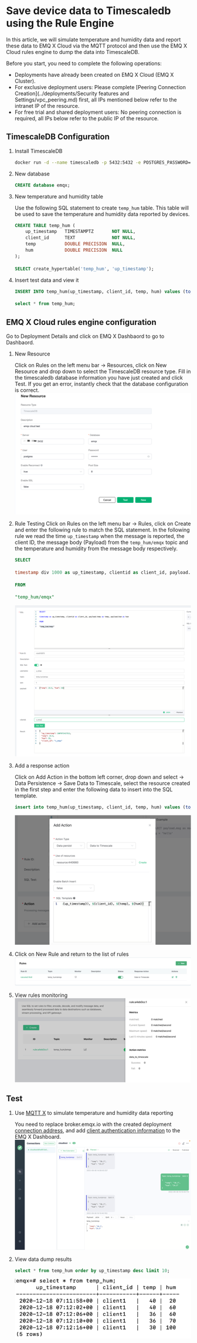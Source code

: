 # Save device data to Timescaledb using the Rule Engine

In this article, we will simulate temperature and humidity data and report these data to EMQ X Cloud via the MQTT protocol and then use the EMQ X Cloud rules engine to dump the data into TimescaleDB.

Before you start, you need to complete the following operations:
* Deployments have already been created on EMQ X Cloud (EMQ X Cluster).
* For exclusive deployment users: Please complete [Peering Connection Creation](../deployments/Security features and Settings/vpc_peering.md) first, all IPs mentioned below refer to the intranet IP of the resource.
* For free trial and shared deployment users: No peering connection is required, all IPs below refer to the public IP of the resource.

## TimescaleDB Configuration

1. Install TimescaleDB
   ```bash
   docker run -d --name timescaledb -p 5432:5432 -e POSTGRES_PASSWORD=password timescale/timescaledb:1.7.4-pg12
   ```

2. New database
   ```sql
   CREATE database emqx;
   ```

3. New temperature and humidity table

   Use the following SQL statement to create `temp_hum` table. This table will be used to save the temperature and humidity data reported by devices.
   ```sql
   CREATE TABLE temp_hum (
       up_timestamp   TIMESTAMPTZ       NOT NULL,
       client_id      TEXT              NOT NULL,
       temp           DOUBLE PRECISION  NULL,
       hum            DOUBLE PRECISION  NULL
   );

   SELECT create_hypertable('temp_hum', 'up_timestamp');
   ```

4. Insert test data and view it
   ```sql
   INSERT INTO temp_hum(up_timestamp, client_id, temp, hum) values (to_timestamp(1603963414), 'temp_hum-001', 19.1, 55);

   select * from temp_hum;
   ```
   
## EMQ X Cloud rules engine configuration

Go to Deployment Details and click on EMQ X Dashbaord to go to Dashbaord.

1. New Resource

   Click on Rules on the left menu bar → Resources, click on New Resource and drop down to select the TimescaleDB resource type. Fill in the timescaledb database information you have just created and click Test. If you get an error, instantly check that the database configuration is correct.
   ![create resource](./_assets/timescaledb_create_resource.png)
   
2. Rule Testing
   Click on Rules on the left menu bar → Rules, click on Create and enter the following rule to match the SQL statement.  In the following rule we read the time `up_timestamp` when the message is reported, the client ID, the message body (Payload) from the `temp_hum/emqx` topic and the temperature and humidity from the message body respectively.
   
   ```sql
   SELECT 
   
   timestamp div 1000 as up_timestamp, clientid as client_id, payload.temp as temp, payload.hum as hum
   
   FROM
   
   "temp_hum/emqx"
   ```
   ![rule_engine](./_assets/sql_test.png)

3. Add a response action

   Click on Add Action in the bottom left corner, drop down and select → Data Persistence → Save Data to Timescale, select the resource created in the first step and enter the following data to insert into the SQL template.

   ```sql
   insert into temp_hum(up_timestamp, client_id, temp, hum) values (to_timestamp(${up_timestamp}), ${client_id}, ${temp}, ${hum})
   ```
   ![rule_engine](./_assets/timescaledb_action.png)

4. Click on New Rule and return to the list of rules
   ![rule_engine](./_assets/view_rule_engine_timescaledb.png)


5. View rules monitoring
   ![monitor](./_assets/view_monitor_timescaledb.png)

## Test
1. Use [MQTT X](https://mqttx.app/) to simulate temperature and humidity data reporting

   You need to replace broker.emqx.io with the created deployment [connection address](../deployments/view_deployment.md), and add [client authentication information](../deployments/auth_and_acl.md) to the EMQ X Dashboard.
   ![MQTTX](./_assets/mqttx_publish.png)
   
2. View data dump results

   ```sql
   select * from temp_hum order by up_timestamp desc limit 10;
   ```
   ![timescaladb](./_assets/timescaledb_query_result.png)

